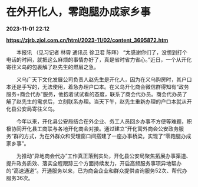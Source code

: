 # 在外开化人，零跑腿办成家乡事

**2023-11-01 22:12**

**https://zjrb.zjol.com.cn/html/2023-11/02/content_3695872.htm**

　　本报讯 （见习记者 林霄 通讯员 徐卫君 陈晖） “太感谢你们了，没想到打个电话的时间，就把这么麻烦的事情办好了，真是省时省力省心。”近日，一个从开化寄往义乌的包裹解了赵先生的燃眉之急。

　　义乌广天下文化发展公司负责人赵先生是开化人，因为在义乌购房时，其户口本还是手写的，无法使用，着急办理户口本。在义乌开化商会微信群得知有“政务服务+商会代办”服务，他抱着试试看的态度，联系了商会代办员。商会代办员了解了赵先生的需求后，立刻联系办理。当天下午，赵先生重新办理的户口本就从开化县公安局寄往义乌。

　　今年以来，开化县公安局结合在外企业、务工人员回乡办事不方便等难题，积极协同开化县工商联与各地开化商会对接。通过建立“开化寓外商会公安政务服务”群的方式，为在外群众和受理窗口间搭建了一座办事桥梁，实现了“零跑腿办成家乡事”。

　　为推动“异地商会代办”工作真正落到实处，开化县公安局聚焦拓展办事渠道、提升政务质效、落实全程跟踪三个方面持续发力，开启高频服务事项异地帮办的“高速通道”。开通服务以来，已为商会企业和群众提供咨询服务52次、帮代办服务36次。